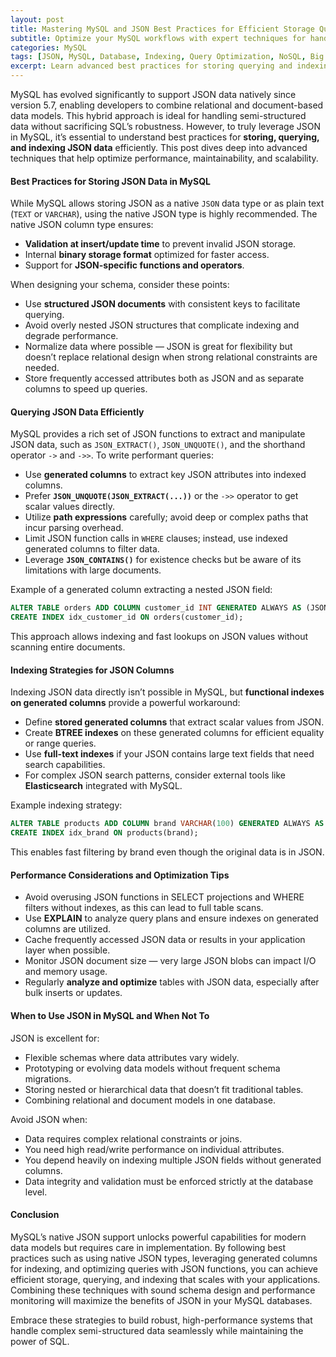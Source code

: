 ```yaml
---
layout: post
title: Mastering MySQL and JSON Best Practices for Efficient Storage Querying and Indexing
subtitle: Optimize your MySQL workflows with expert techniques for handling JSON data efficiently
categories: MySQL
tags: [JSON, MySQL, Database, Indexing, Query Optimization, NoSQL, Big Data, Search]
excerpt: Learn advanced best practices for storing querying and indexing JSON data in MySQL to boost performance and scalability in modern database applications.
---
```

MySQL has evolved significantly to support JSON data natively since version 5.7, enabling developers to combine relational and document-based data models. This hybrid approach is ideal for handling semi-structured data without sacrificing SQL’s robustness. However, to truly leverage JSON in MySQL, it’s essential to understand best practices for **storing, querying, and indexing JSON data** efficiently. This post dives deep into advanced techniques that help optimize performance, maintainability, and scalability.

#### Best Practices for Storing JSON Data in MySQL

While MySQL allows storing JSON as a native `JSON` data type or as plain text (`TEXT` or `VARCHAR`), using the native JSON type is highly recommended. The native JSON column type ensures:

- **Validation at insert/update time** to prevent invalid JSON storage.
- Internal **binary storage format** optimized for faster access.
- Support for **JSON-specific functions and operators**.

When designing your schema, consider these points:

- Use **structured JSON documents** with consistent keys to facilitate querying.
- Avoid overly nested JSON structures that complicate indexing and degrade performance.
- Normalize data where possible — JSON is great for flexibility but doesn’t replace relational design when strong relational constraints are needed.
- Store frequently accessed attributes both as JSON and as separate columns to speed up queries.

#### Querying JSON Data Efficiently

MySQL provides a rich set of JSON functions to extract and manipulate JSON data, such as `JSON_EXTRACT()`, `JSON_UNQUOTE()`, and the shorthand operator `->` and `->>`. To write performant queries:

- Use **generated columns** to extract key JSON attributes into indexed columns.
- Prefer **`JSON_UNQUOTE(JSON_EXTRACT(...))`** or the `->>` operator to get scalar values directly.
- Utilize **path expressions** carefully; avoid deep or complex paths that incur parsing overhead.
- Limit JSON function calls in `WHERE` clauses; instead, use indexed generated columns to filter data.
- Leverage **`JSON_CONTAINS()`** for existence checks but be aware of its limitations with large documents.

Example of a generated column extracting a nested JSON field:

```sql
ALTER TABLE orders ADD COLUMN customer_id INT GENERATED ALWAYS AS (JSON_UNQUOTE(json_data->'$.customer.id')) STORED;
CREATE INDEX idx_customer_id ON orders(customer_id);
```

This approach allows indexing and fast lookups on JSON values without scanning entire documents.

#### Indexing Strategies for JSON Columns

Indexing JSON data directly isn’t possible in MySQL, but **functional indexes on generated columns** provide a powerful workaround:

- Define **stored generated columns** that extract scalar values from JSON.
- Create **BTREE indexes** on these generated columns for efficient equality or range queries.
- Use **full-text indexes** if your JSON contains large text fields that need search capabilities.
- For complex JSON search patterns, consider external tools like **Elasticsearch** integrated with MySQL.

Example indexing strategy:

```sql
ALTER TABLE products ADD COLUMN brand VARCHAR(100) GENERATED ALWAYS AS (JSON_UNQUOTE(json_info->'$.brand')) STORED;
CREATE INDEX idx_brand ON products(brand);
```

This enables fast filtering by brand even though the original data is in JSON.

#### Performance Considerations and Optimization Tips

- Avoid overusing JSON functions in SELECT projections and WHERE filters without indexes, as this can lead to full table scans.
- Use **EXPLAIN** to analyze query plans and ensure indexes on generated columns are utilized.
- Cache frequently accessed JSON data or results in your application layer when possible.
- Monitor JSON document size — very large JSON blobs can impact I/O and memory usage.
- Regularly **analyze and optimize** tables with JSON data, especially after bulk inserts or updates.

#### When to Use JSON in MySQL and When Not To

JSON is excellent for:

- Flexible schemas where data attributes vary widely.
- Prototyping or evolving data models without frequent schema migrations.
- Storing nested or hierarchical data that doesn’t fit traditional tables.
- Combining relational and document models in one database.

Avoid JSON when:

- Data requires complex relational constraints or joins.
- You need high read/write performance on individual attributes.
- You depend heavily on indexing multiple JSON fields without generated columns.
- Data integrity and validation must be enforced strictly at the database level.

#### Conclusion

MySQL’s native JSON support unlocks powerful capabilities for modern data models but requires care in implementation. By following best practices such as using native JSON types, leveraging generated columns for indexing, and optimizing queries with JSON functions, you can achieve efficient storage, querying, and indexing that scales with your applications. Combining these techniques with sound schema design and performance monitoring will maximize the benefits of JSON in your MySQL databases.

Embrace these strategies to build robust, high-performance systems that handle complex semi-structured data seamlessly while maintaining the power of SQL.
